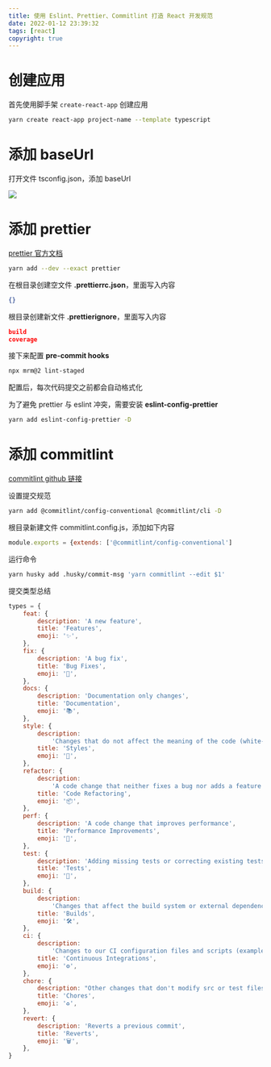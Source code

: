 ```yaml
---
title: 使用 Eslint、Prettier、Commitlint 打造 React 开发规范
date: 2022-01-12 23:39:32
tags: [react]
copyright: true
---
```

# 创建应用
首先使用脚手架 `create-react-app` 创建应用
```bash
yarn create react-app project-name --template typescript
```

# 添加 baseUrl
打开文件 tsconfig.json，添加 baseUrl

![](https://cdn.jsdelivr.net/gh/Flower-F/picture@main/img/20220112234515.png)

# 添加 prettier
[prettier 官方文档](https://prettier.io/docs/en/index.html)

```bash
yarn add --dev --exact prettier
```

在根目录创建空文件 **.prettierrc.json**，里面写入内容
```json
{}
```

根目录创建新文件 **.prettierignore**，里面写入内容
```json
build
coverage
```

接下来配置 **pre-commit hooks**
```bash
npx mrm@2 lint-staged
```
配置后，每次代码提交之前都会自动格式化

为了避免 prettier 与 eslint 冲突，需要安装 **eslint-config-prettier**
```bash
yarn add eslint-config-prettier -D
```

# 添加 commitlint
[commitlint github 链接](https://github.com/conventional-changelog/commitlint)

设置提交规范
```bash
yarn add @commitlint/config-conventional @commitlint/cli -D
```

根目录新建文件 commitlint.config.js，添加如下内容
```js
module.exports = {extends: ['@commitlint/config-conventional']
```

运行命令
```bash
yarn husky add .husky/commit-msg 'yarn commitlint --edit $1'
```

提交类型总结
```js
types = {
    feat: {
        description: 'A new feature',
        title: 'Features',
        emoji: '✨',
    },
    fix: {
        description: 'A bug fix',
        title: 'Bug Fixes',
        emoji: '🐛',
    },
    docs: {
        description: 'Documentation only changes',
        title: 'Documentation',
        emoji: '📚',
    },
    style: {
        description:
            'Changes that do not affect the meaning of the code (white-space, formatting, missing semi-colons, etc)',
        title: 'Styles',
        emoji: '💎',
    },
    refactor: {
        description:
            'A code change that neither fixes a bug nor adds a feature',
        title: 'Code Refactoring',
        emoji: '📦',
    },
    perf: {
        description: 'A code change that improves performance',
        title: 'Performance Improvements',
        emoji: '🚀',
    },
    test: {
        description: 'Adding missing tests or correcting existing tests',
        title: 'Tests',
        emoji: '🚨',
    },
    build: {
        description:
            'Changes that affect the build system or external dependencies (example scopes: gulp, broccoli, npm)',
        title: 'Builds',
        emoji: '🛠',
    },
    ci: {
        description:
            'Changes to our CI configuration files and scripts (example scopes: Travis, Circle, BrowserStack, SauceLabs)',
        title: 'Continuous Integrations',
        emoji: '⚙️',
    },
    chore: {
        description: "Other changes that don't modify src or test files",
        title: 'Chores',
        emoji: '♻️',
    },
    revert: {
        description: 'Reverts a previous commit',
        title: 'Reverts',
        emoji: '🗑',
    },
}
```